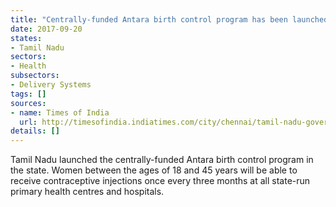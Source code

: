 ```yaml
---
title: "Centrally-funded Antara birth control program has been launched"
date: 2017-09-20
states:
- Tamil Nadu
sectors:
- Health
subsectors:
- Delivery Systems
tags: []
sources:
- name: Times of India
  url: http://timesofindia.indiatimes.com/city/chennai/tamil-nadu-government-launches-free-contraceptive-shots-for-women/articleshow/60522195.cms
details: []
---
```


Tamil Nadu launched the centrally-funded Antara birth control program in the state. Women between the ages of 18 and 45 years will be able to receive contraceptive injections once every three months at all state-run primary health centres and hospitals.
